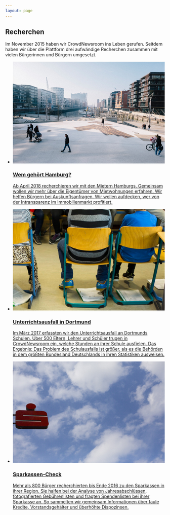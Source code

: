 ```yaml
---
layout: page
---
```

<h2 class="centered">Recherchen </h2>
<p class='description'>Im November 2015 haben wir CrowdNewsroom ins Leben gerufen. Seitdem haben wir über die Plattform drei aufwändige Recherchen zusammen mit vielen Bürgerinnen und Bürgern umgesetzt. 
</p>
<ul class="projects">
    <li>
        <a href="https://correctiv.org/blog/2018/02/17/correctiv-startet-weitere-crowdnewsroom-recherche-wem-gehort-hamburg">
            <div class="status published">
                <img src="assets/images/wghh.jpg" alt=""/>
            </div>
            <h3>Wem gehört Hamburg?</h3>
            <p>Ab April 2018 recherchieren wir mit den Mietern Hamburgs. Gemeinsam wollen wir mehr über die Eigentümer von Mietwohnungen erfahren. Wir helfen Bürgern bei Auskunftsanfragen. Wir wollen aufdecken, wer von der Intransparenz im Immobilienmarkt profitiert.</p>
        </a>
    </li>
    <li>
        <a href="https://crowdnewsroom.org/unterrichtsausfall-der-check/">
            <div class="status archived">
                <img src="assets/images/unterrichtsausfall.jpg" alt=""/>
            </div>
            <h3>Unterrichtsausfall in Dortmund</h3>
            <p>Im März 2017 erfassten wir den Unterrichtsausfall an Dortmunds Schulen. Über 500 Eltern, Lehrer und Schüler trugen in CrowdNewsroom ein, welche Stunden an ihrer Schule ausfielen. Das Ergebnis: Das Problem des Schulausfalls ist größer, als es die Behörden in dem größten Bundesland Deutschlands in ihren Statistiken ausweisen.</p>
        </a>
    </li>
    <li>
        <a href="https://correctiv.org/recherchen/sparkassen/">
            <div class="status archived">
                <img src="assets/images/sparkasse.jpg" alt=""/>
            </div>
            <h3>Sparkassen-Check</h3>
            <p>Mehr als 800 Bürger recherchierten bis Ende 2016 zu den Sparkassen in ihrer Region. Sie halfen bei der Analyse von Jahresabschlüssen, fotografierten Gebührenlisten und fragten Spendenlisten bei ihrer Sparkasse an. So sammelten wir gemeinsam Informationen über faule Kredite, Vorstandsgehälter und überhöhte Dispozinsen.</p>
        </a>
    </li>
</ul>
